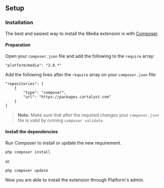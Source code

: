 ## Setup

### Installation

The best and easiest way to install the Media extension is with [Composer](http://getcomposer.org).

#### Preparation

Open your `composer.json` file and add the following to the `require` array:

	"platform/media": "2.0.*"

Add the following lines after the `require` array on your `composer.json` file:

	"repositories": [
		{
			"type": "composer",
			"url": "https://packages.cartalyst.com"
		}
	]

> **Note:** Make sure that after the required changes your `composer.json` file is valid by running `composer validate`.

#### Install the dependencies

Run Composer to install or update the new requirement.

	php composer install

or

	php composer update

Now you are able to install the extension through Platform's admin.
